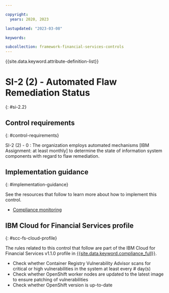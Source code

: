 ```yaml
---

copyright:
  years: 2020, 2023

lastupdated: "2023-03-08"

keywords:

subcollection: framework-financial-services-controls
---
```


{{site.data.keyword.attribute-definition-list}}

               
# SI-2 (2) - Automated Flaw Remediation Status
{: #si-2.2}

## Control requirements
{: #control-requirements}

SI-2 (2) - 0
    : The organization employs automated mechanisms [IBM Assignment: at least monthly] to determine the state of information system components with regard to flaw remediation.

## Implementation guidance
{: #implementation-guidance}

See the resources that follow to learn more about how to implement this control.

- [Compliance monitoring](/docs/framework-financial-services?topic=framework-financial-services-shared-monitoring-compliance)

## IBM Cloud for Financial Services profile
{: #scc-fs-cloud-profile}

The rules related to this control that follow are part of the IBM Cloud for Financial Services v1.1.0 profile in [{{site.data.keyword.compliance_full}}](/docs/security-compliance?topic=security-compliance-getting-started).

- Check whether Container Registry Vulnerability Advisor scans for critical or high vulnerabilities in the system at least every # day(s) 
- Check whether OpenShift worker nodes are updated to the latest image to ensure patching of vulnerabilities 
- Check whether OpenShift version is up-to-date





